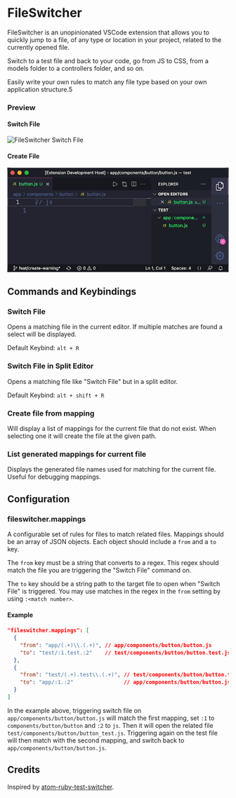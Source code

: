 # FileSwitcher

FileSwitcher is an unopinionated VSCode extension that allows you to quickly jump to a file, of any type or location in your project, related to the currently opened file.

Switch to a test file and back to your code, go from JS to CSS, from a models folder to a controllers folder, and so on.

Easily write your own rules to match any file type based on your own application structure.5

### Preview

#### Switch File

![FileSwitcher Switch File](https://raw.githubusercontent.com/johnathanludwig/vscode-fileswitcher/raw/main/images/switch.gif)

#### Create File

![FileSwitcher Create File](https://raw.githubusercontent.com/johnathanludwig/vscode-fileswitcher/main/images/create.gif)

## Commands and Keybindings

### Switch File

Opens a matching file in the current editor. If multiple matches are found a select will be displayed.

Default Keybind: `alt + R`

### Switch File in Split Editor

Opens a matching file like "Switch File" but in a split editor.

Default Keybind: `alt + shift + R`

### Create file from mapping

Will display a list of mappings for the current file that do not exist. When selecting one it will create the file at the given path.

### List generated mappings for current file

Displays the generated file names used for matching for the current file. Useful for debugging mappings.

## Configuration

### fileswitcher.mappings

A configurable set of rules for files to match related files. Mappings should be an array of JSON objects. Each object should include a `from` and a `to` key.

The `from` key must be a string that converts to a regex. This regex should match the file you are triggering the "Switch File" command on.

The `to` key should be a string path to the target file to open when "Switch File" is triggered. You may use matches in the regex in the `from` setting by using `:<match number>`.

#### Example

```json
"fileswitcher.mappings": [
  {
    "from": "app/(.+)\\.(.+)", // app/components/button/button.js
    "to": "test/:1.test.:2"    // test/components/button/button.test.js
  },
  {
    "from": "test/(.+).test\\.(.+)", // test/components/button/button.test.js
    "to": "app/:1.:2"                // app/components/button/button.js
  }
]
```

In the example above, triggering switch file on `app/components/button/button.js` will match the first mapping, set `:1` to `components/button/button` and `:2` to `js`. Then it will open the related file `test/components/button/button_test.js`. Triggering again on the test file will then match with the second mapping, and switch back to `app/components/button/button.js`.

## Credits

Inspired by [atom-ruby-test-switcher](https://github.com/dcarral/atom-ruby-test-switcher).
